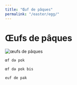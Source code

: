 ```yaml
---
title: "Œuf de pâques"
permalink: "/easter/egg/"
---
```


# Œufs de pâques

![œufs de pâques](https://babylas25.mondoblog.org/files/2013/03/oeufs_ukrainiens.jpg)

``` txt
œf də pɑk
```

``` txt
œf də pɑk bis
```

```txt
euf de pak
```
